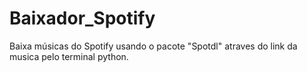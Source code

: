 # Baixador_Spotify
Baixa músicas do Spotify usando o pacote "Spotdl" atraves do link da musica pelo terminal python.

